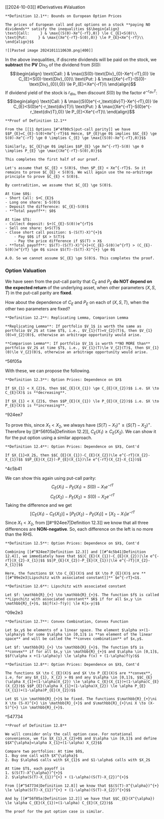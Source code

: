 [[2024-10-03]] #Derivatives #Valuation 

```ad-important
**Definition 12.1**: Bounds on European Option Prices

The prices of European call and put options on a stock **paying NO dividends** satisfy the inequalities $$\begin{align}
\text{Call:     } & \max{(S(0)-Xe^{-rT},0)} \le C_{E}<S(0)\\
\text{Put:     } & \max{(Xe^{-rT}-S(0),0)} \le P_{E}<Xe^{-rT}\\
\end{align}$$

![[Pasted image 20241011110630.png|400]]
```

In the above inequalities, if discrete dividends will be paid on the stock, we **subtract** the **PV** $\text{Div}_{0}$ of the dividend from $S(0)$: $$\begin{align}
\text{Call:     } & \max{(S(0)-\text{Div}_{0}-Xe^{-rT},0)} \le C_{E}<S(0)-\text{Div}_{0}\\
\text{Put:     } & \max{(Xe^{-rT}-(S(0)-\text{Div}_{0}),0)} \le P_{E}<Xe^{-rT}\\
\end{align}$$
If dividend yield of the stock is $r_{\text{div}}$, then discount $S (0)$ by the factor $e^{-r_\text{div}T}$: $$\begin{align}
\text{Call:     } & \max{(S(0)e^{-r_\text{div}T}-Xe^{-rT},0)} \le C_{E}<S(0)e^{-r_\text{div}T}\\
\text{Put:     } & \max{(Xe^{-rT}-S(0)e^{-r_\text{div}T},0)} \le P_{E}<Xe^{-rT}\\
\end{align}$$
```ad-note
**Proof of Definition 12.1**

From the [[11 Options I#^4f00c5|put-call parity]] we have $$P_{E}=C_{E}-S(0)+Xe^{-rT}$$ Hence, $P_{E}\ge 0$ implies $$C_{E} \ge S(0)-Xe^{-rT} \ge 0 \implies C_{E} \ge \max{(S(0)-Xe^{-rT},0)}$$

Similarly, $C_{E}\ge 0$ implies $$P_{E} \ge Xe^{-rT}-S(0) \ge 0 \implies P_{E} \ge \max{(Xe^{-rT}-S(0),0)}$$

This completes the first half of our proof.

Let's assume that $C_{E} < S(0)$, then $P_{E} < Xe^{-rT}$. So it remains to prove $C_{E} < S(0)$. We will again use the no-arbitrage principle to prove $C_{E} < S(0)$. 

By contradition, we assume that $C_{E} \ge S(0)$.

At time $0$:
- Short Call: $+C_{E}$
- Long one share: $-S(0)$
- Deposit the difference: $C_{E}-S(0)$
- **Total payoff**: $0$

At time $T$:
- Collect deposit: $+(C_{E}-S(0))e^{rT}$
- Sell one share: $+S(T)$
- Close short call position: $-(S(T)-X)^{+}$
	- Pay $0$ if $X > S(T)$
	- Pay the price difference if $S(T) > X$
- **Total payoff**: $S(T)-(S(T)-X)^{+}+(C_{E}-S(0))e^{rT} > (C_{E}-S(0))e^{rT} \ge 0$ since $S(T)-(S(T)-X)^{+} \ge 0$

A.O. So we cannot assume $C_{E} \ge S(0)$. This completes the proof.
```

### Option Valuation
We have seen from the put-call parity that $C_E$ and $P_E$ **do NOT depend on the expected return** of the underlying asset, when other parameters $(X, S, T)$ in the put-call parity are **fixed**.

How about the dependence of $C_E$ and $P_E$ on each of $(X, S, T)$, when the other two parameters are fixed?

```ad-important
**Definition 12.2**: Replicating Lemma, Comparison Lemma

**Replicating Lemma**: If portfolio $V_1$ is worth the same as portfolio $V_2$ at time $T$, i.e., $V_{1}(T)=V_{2}(T)$, then $V_{1}(0)=V_{2}(0)$, otherwise an arbitrage opportunity would arise.

**Comparison Lemma**: If portfolio $V_1$ is worth **NO MORE than** portfolio $V_2$ at time $T$, i.e., $V_{1}(T)\le V_{2}(T)$, then $V_{1}(0)\le V_{2}(0)$, otherwise an arbitrage opportunity would arise.
```

^56f05a

With these, we can propose the following.

```ad-important
**Definition 12.3**: Option Prices: Dependence on $X$

If $X_{1} < X_{2}$, then $$C_{E}(X_{1}) \ge C_{E}(X_{2})$$ i.e. $X \to C_{E}(X)$ is **decreasing**.

If $X_{1} < X_{2}$, then $$P_{E}(X_{1}) \le P_{E}(X_{2})$$ i.e. $X \to P_{E}(X)$ is **increasing**.
```

^924ee7

To prove this, since $X_{1} < X_{2}$, we always have $(S (T)-X_{1})^{+} \ge (S (T)-X_{2})^{+}$. Therefore by [[#^56f05a|Definition 12.2]], $C_{E}(X_{1}) \ge C_{E}(X_{2})$. We can show it for the put option using a similar approach.

```ad-important
**Definition 12.4**: Option Prices: Dependence on $X$, Cont'd

If $X_{1}<X_2$, then $$C_{E}(X_{1})-C_{E}(X_{2})\le e^{-rT}(X_{2}-X_{1})$$ $$P_{E}(X_{2})-P_{E}(X_{1})\le e^{-rT}(X_{2}-X_{1})$$
```

^4c5b41

We can show this again using put-call parity: $$C_{E}(X_{1})-P_{E}(X_{1})=S(0)-X_{1}e^{-rT}$$$$C_{E}(X_{2})-P_{E}(X_{2})=S(0)-X_{2}e^{-rT}$$ Taking the difference and we get $$[C_{E}(X_{1})-C_{E}(X_{2})]+[P_{E}(X_{2})-P_{E}(X_{1})]=[X_{2}-X_{1}]e^{-rT}$$
Since $X_{1}<X_{2}$, from [[#^924ee7|Definition 12.3]] we know that all three differences are **NON-negative**. So, each difference on the left is no more than the RHS. 

```ad-important
**Definition 12.5**: Option Prices: Dependence on $X$, Cont'd

Combining [[#^924ee7|Definition 12.3]] and [[#^4c5b41|Definition 12.4]], we immediately have that $$|C_{E}(X_{1})-C_{E}(X_{2})|\le e^{-rT}|X_{2}-X_{1}|$$ $$|P_{E}(X_{2})-P_{E}(X_{1})|\le e^{-rT}|X_{2}-X_{1}|$$

Here, the functions $X \to C_{E}(X)$ and $X \to P_{E}(X)$ are **[[#^09e2e3|Lipschitz with associated constant]]** $e^{-rT}<1$.
```

```ad-important
**Definition 12.6**: Lipschitz with associated constant

Let $f: \mathbb{R}_{+} \to \mathbb{R}_{+}$. The function $f$ is called **Lipschitz with associated constant** $K$ if for all $x,y \in \mathbb{R}_{+}$, $$|f(x)-f(y)| \le K|x-y|$$
```

^09e2e3

```ad-important
**Definition 12.7**: Convex Combination, Convex Function

Let $x,y$ be elements of a linear space. The element $\alpha x+(1-\alpha)y$ for some $\alpha \in [0,1]$ is **an element of the linear space** and will be called the **convex combination** of $x,y$.

Let $f: \mathbb{R}_{+} \to \mathbb{R}_{+}$. The function $f$ is **convex** if for all $x,y \in \mathbb{R}_{+}$ and $\alpha \in [0,1]$, $$f(\alpha x +(1-\alpha)y) \le \alpha f(x) + (1-\alpha)f(y)$$
```

```ad-important
**Definition 12.8**: Option Prices: Dependence on $X$, Cont'd

The functions $X \to C_{E}(X)$ and $X \to P_{E}(X)$ are **convex**, i.e. for any $X_{1}, X_{2} > 0$ and any $\alpha \in [0,1]$, $$C_{E}(\alpha X_{1}+(1-\alpha)X_{2}) \le \alpha C_{E}(X_{1})+(1-\alpha)C_{E}(X_{2})$$ $$P_{E}(\alpha X_{1}+(1-\alpha)X_{2}) \le \alpha P_{E}(X_{1})+(1-\alpha)P_{E}(X_{2})$$

Let $S \in \mathbb{R}_{+}$ be fixed. The functions $\mathbb{R}_{+}\ni X \to (S-X)^{+} \in \mathbb{R}_{+}$ and $\mathbb{R}_{+}\ni X \to (X-S)^{+} \in \mathbb{R}_{+}$.
```

^547734

```ad-note
**Proof of Definition 12.8**

We will consider only the call option case. For notational convenience, we fix $X_{1},X_{2}>0$ and $\alpha \in [0,1]$ and define $$X^{\alpha}=\alpha X_{1}+(1-\alpha) X_{2}$$

Compare two portfolios: At time $0$,
1. Buy one call with $X^{\alpha}$
2. Buy $\alpha$ calls with $X_{1}$ and $1-\alpha$ calls with $X_2$

At time $T$, each payoff is
1. $(S(T)-X^{\alpha})^{+}$
2. $\alpha(S(T)-X_{1})^{+} + (1-\alpha)(S(T)-X_{2})^{+}$

From [[#^547734|Definition 12.8]] we know that $$(S(T)-X^{\alpha})^{+} \le \alpha(S(T)-X_{1})^{+} + (1-\alpha)(S(T)-X_{2})^{+}$$

And by [[#^56f05a|Definition 12.2]] we have that $$C_{E}(X^{\alpha}) \le \alpha C_{E}(X_{1})+(1-\alpha) C_{E}(X_{2})$$

The proof for the put option case is similar.
```


